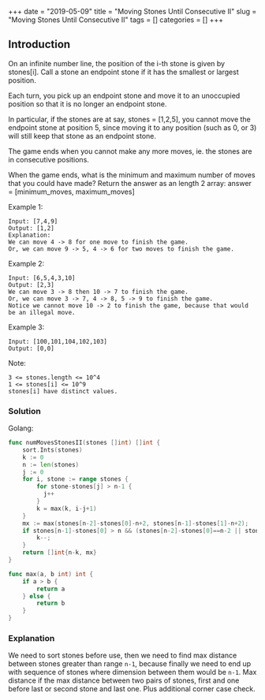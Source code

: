 +++
date = "2019-05-09"
title = "Moving Stones Until Consecutive II"
slug = "Moving Stones Until Consecutive II"
tags = []
categories = []
+++

## Introduction

On an infinite number line, the position of the i-th stone is given by stones[i].  Call a stone an endpoint stone if it has the smallest or largest position.

Each turn, you pick up an endpoint stone and move it to an unoccupied position so that it is no longer an endpoint stone.

In particular, if the stones are at say, stones = [1,2,5], you cannot move the endpoint stone at position 5, since moving it to any position (such as 0, or 3) will still keep that stone as an endpoint stone.

The game ends when you cannot make any more moves, ie. the stones are in consecutive positions.

When the game ends, what is the minimum and maximum number of moves that you could have made?  Return the answer as an length 2 array: answer = [minimum_moves, maximum_moves]



Example 1:
```
Input: [7,4,9]
Output: [1,2]
Explanation:
We can move 4 -> 8 for one move to finish the game.
Or, we can move 9 -> 5, 4 -> 6 for two moves to finish the game.
```

Example 2:
```
Input: [6,5,4,3,10]
Output: [2,3]
We can move 3 -> 8 then 10 -> 7 to finish the game.
Or, we can move 3 -> 7, 4 -> 8, 5 -> 9 to finish the game.
Notice we cannot move 10 -> 2 to finish the game, because that would be an illegal move.
```

Example 3:
```
Input: [100,101,104,102,103]
Output: [0,0]
```

Note:
```
3 <= stones.length <= 10^4
1 <= stones[i] <= 10^9
stones[i] have distinct values.
```

### Solution

Golang:
``` go
func numMovesStonesII(stones []int) []int {
    sort.Ints(stones)
    k := 0
    n := len(stones)
    j := 0
    for i, stone := range stones {
        for stone-stones[j] > n-1 {
          j++
        }
        k = max(k, i-j+1)
    }
    mx := max(stones[n-2]-stones[0]-n+2, stones[n-1]-stones[1]-n+2);
    if stones[n-1]-stones[0] > n && (stones[n-2]-stones[0]==n-2 || stones[n-1]-stones[1]==n-2) {
        k--;
    }
    return []int{n-k, mx}
}

func max(a, b int) int {
    if a > b {
        return a
    } else {
        return b
    }
}
```

### Explanation

We need to sort stones before use, then we need to find max distance between stones greater than range `n-1`, because finally we need to end up with sequence of stones where dimension between them would be `n-1`.
Max distance if the max distance between two pairs of stones, first and one before last or second stone and last one.
Plus additional corner case check.
